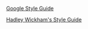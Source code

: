 
[Google Style Guide](https://google.github.io/styleguide/Rguide.xml)

[Hadley Wickham's Style Guide](http://adv-r.had.co.nz/Style.html)

